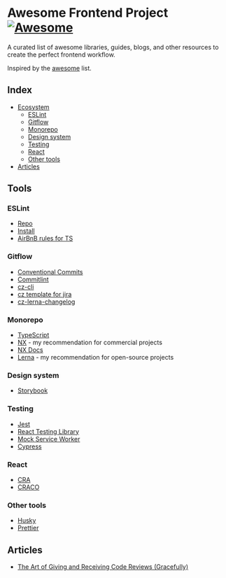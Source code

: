# Awesome Frontend Project [![Awesome](https://cdn.rawgit.com/sindresorhus/awesome/d7305f38d29fed78fa85652e3a63e154dd8e8829/media/badge.svg)](https://github.com/sindresorhus/awesome)

A curated list of awesome libraries, guides, blogs, and other resources to create the perfect frontend workflow.

Inspired by the [awesome](https://github.com/sindresorhus/awesome) list.

## Index

* [Ecosystem](#ecosystem)
  * [ESLint](#eslint)
  * [Gitflow](#gitflow)
  * [Monorepo](#monorepo)
  * [Design system](#design-system)
  * [Testing](#testing)
  * [React](#react)
  * [Other tools](#other-tools)
* [Articles](#articles)

## Tools

### ESLint

* [Repo](https://github.com/eslint/eslint)
* [Install](https://eslint.org/docs/user-guide/getting-started)
* [AirBnB rules for TS](https://github.com/iamturns/eslint-config-airbnb-typescript)


### Gitflow

* [Conventional Commits](https://www.conventionalcommits.org/)
* [Commitlint](https://github.com/conventional-changelog/commitlint)
* [cz-cli](https://github.com/commitizen/cz-cli)
* [cz template for jira](https://github.com/digitalroute/cz-conventional-changelog-for-jira)
* [cz-lerna-changelog](https://github.com/atlassian/cz-lerna-changelog)

### Monorepo

* [TypeScript](https://github.com/microsoft/TypeScript)
* [NX](https://github.com/nrwl/nx) - my recommendation for commercial projects
* [NX Docs](https://nx.dev/)
* [Lerna](https://github.com/lerna/lerna) - my recommendation for open-source projects

### Design system

* [Storybook](https://github.com/storybookjs/storybook)

### Testing

* [Jest](https://github.com/facebook/jest)
* [React Testing Library](https://github.com/testing-library/react-testing-library)
* [Mock Service Worker](https://github.com/mswjs/msw)
* [Cypress](https://github.com/cypress-io/cypress)

### React

* [CRA](https://github.com/facebook/create-react-app)
* [CRACO](https://github.com/gsoft-inc/craco)

### Other tools

* [Husky](https://github.com/typicode/husky)
* [Prettier](https://github.com/prettier/prettier)


## Articles

* [The Art of Giving and Receiving Code Reviews (Gracefully)](https://www.alexandra-hill.com/2018/06/25/the-art-of-giving-and-receiving-code-reviews/)
